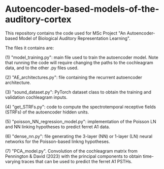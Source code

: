 # Autoencoder-based-models-of-the-auditory-cortex
This repository contains the code used for MSc Project "An Autoencoder-based Model of Biological Auditory
Representation Learning".

The files it contains are:

(1) "model_training.py": main file used to train the autoencoder model. Note that running the code will require changing the paths to the cochleagram data, and to the other .py files used. 

(2) "AE_architectures.py": file containing the recurrent autoencoder architecture. 

(3) "sound_dataset.py": PyTorch dataset class to obtain the training and validation cochleagram inputs.

(4) "get_STRFs.py": code to compute the spectrotemporal receptive fields (STRFs) of the autoencoder hidden units.

(5) "poisson_NN_regression_model.py": implementation of the Poisson LN and NN linking hypotheses to predict ferret A1 data. 

(6) "dense_nn.py": file generating the 3-layer (NN) or 1-layer (LN) neural networks for the Poisson-based linkng hypotheses. 

(7) "PCA_model.py". Convolution of the cochleagram matrix from Pennington & David (2023) with the principal components to obtain time-varying traces that can be used to predict the ferret A1 PSTHs.

